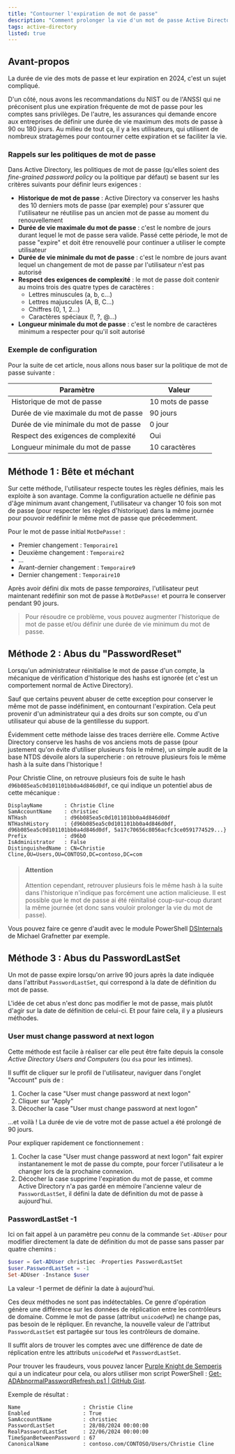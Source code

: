 ```yaml
---
title: "Contourner l'expiration de mot de passe"
description: "Comment prolonger la vie d'un mot de passe Active Directory et (surtout) trouver les tricheurs ?"
tags: active-directory
listed: true
---
```


## Avant-propos

La durée de vie des mots de passe et leur expiration en 2024, c'est un sujet compliqué.

D'un côté, nous avons les recommandations du NIST ou de l'ANSSI qui ne préconisent plus une expiration fréquente de mot de passe pour les comptes sans privilèges. De l'autre, les assurances qui demande encore aux entreprises de définir une durée de vie maximum des mots de passe à 90 ou 180 jours. Au milieu de tout ça, il y a les utilisateurs, qui utilisent de nombreux stratagèmes pour contourner cette expiration et se faciliter la vie.

### Rappels sur les politiques de mot de passe

Dans Active Directory, les politiques de mot de passe (qu'elles soient des *fine-grained password policy* ou la politique par défaut) se basent sur les critères suivants pour définir leurs exigences :

- **Historique de mot de passe** : Active Directory va conserver les hashs des 10 derniers mots de passe (par exemple) pour s'assurer que l'utilisateur ne réutilise pas un ancien mot de passe au moment du renouvellement
- **Durée de vie maximale du mot de passe** : c'est le nombre de jours durant lequel le mot de passe sera valide. Passé cette période, le mot de passe "expire" et doit être renouvellé pour continuer a utiliser le compte utilisateur
- **Durée de vie minimale du mot de passe** : c'est le nombre de jours avant lequel un changement de mot de passe par l'utilisateur n'est pas autorisé
- **Respect des exigences de complexité** : le mot de passe doit contenir au moins trois des quatre types de caractères :
  - Lettres minuscules (a, b, c...)
  - Lettres majuscules (A, B, C...)
  - Chiffres (0, 1, 2...)
  - Caractères spéciaux (!, ?, @...)
- **Longueur minimale du mot de passe** : c'est le nombre de caractères minimum a respecter pour qu'il soit autorisé

### Exemple de configuration

Pour la suite de cet article, nous allons nous baser sur la politique de mot de passe suivante :

Paramètre | Valeur
--------- | ------
Historique de mot de passe | 10 mots de passe
Durée de vie maximale du mot de passe | 90 jours
Durée de vie minimale du mot de passe | 0 jour
Respect des exigences de complexité | Oui
Longueur minimale du mot de passe | 10 caractères

## Méthode 1 : Bête et méchant

Sur cette méthode, l'utilisateur respecte toutes les règles définies, mais les exploite à son avantage. Comme la configuration actuelle ne définie pas d'âge minimum avant changement, l'utilisateur va changer 10 fois son mot de passe (pour respecter les règles d'historique) dans la même journée pour pouvoir redéfinir le même mot de passe que précedemment.

Pour le mot de passe initial `MotDePasse!` :

- Premier changement : `Temporaire1`
- Deuxième changement : `Temporaire2`
- ...
- Avant-dernier changement : `Temporaire9`
- Dernier changement : `Temporaire10`

Après avoir défini dix mots de passe *temporaires*, l'utilisateur peut maintenant redéfinir son mot de passe à `MotDePasse!` et pourra le conserver pendant 90 jours.

> Pour résoudre ce problème, vous pouvez augmenter l'historique de mot de passe et/ou définir une durée de vie minimum du mot de passe.

## Méthode 2 : Abus du "PasswordReset"

Lorsqu'un administrateur réinitialise le mot de passe d'un compte, la mécanique de vérification d'historique des hashs est ignorée (et c'est un comportement normal de Active Directory).

Sauf que certains peuvent abuser de cette exception pour conserver le même mot de passe indéfiniment, en contournant l'expiration. Cela peut provenir d'un administrateur qui a des droits sur son compte, ou d'un utilisateur qui abuse de la gentillesse du support.

Évidemment cette méthode laisse des traces derrière elle. Comme Active Directory conserve les hashs de vos anciens mots de passe (pour justement qu'on évite d'utiliser plusieurs fois le même), un simple audit de la base NTDS dévoile alors la supercherie : on retrouve plusieurs fois le même hash à la suite dans l'historique !

Pour Christie Cline, on retrouve plusieurs fois de suite le hash `d96b085ea5c0d101101bb0a4d846d0df`, ce qui indique un potentiel abus de cette mécanique :

```plaintext
DisplayName       : Christie Cline
SamAccountName    : christiec
NTHash            : d96b085ea5c0d101101bb0a4d846d0df
NTHashHistory     : {d96b085ea5c0d101101bb0a4d846d0df, d96b085ea5c0d101101bb0a4d846d0df, 5a17c70656c8056acfc3ce0591774529...}
Prefix            : d96b0
IsAdministrator   : False
DistinguishedName : CN=Christie Cline,OU=Users,OU=CONTOSO,DC=contoso,DC=com
```

> #### Attention
> Attention cependant, retrouver plusieurs fois le même hash à la suite dans l'historique n'indique pas forcément une action malicieuse. Il est possible que le mot de passe ai été réinitalisé coup-sur-coup durant la même journée (et donc sans vouloir prolonger la vie du mot de passe).

Vous pouvez faire ce genre d'audit avec le module PowerShell [DSInternals](https://github.com/MichaelGrafnetter/DSInternals) de Michael Grafnetter par exemple.

## Méthode 3 : Abus du PasswordLastSet

Un mot de passe expire lorsqu'on arrive 90 jours après la date indiquée dans l'attribut `PasswordLastSet`, qui correspond à la date de définition du mot de passe.

L'idée de cet abus n'est donc pas modifier le mot de passe, mais plutôt d'agir sur la date de définition de celui-ci. Et pour faire cela, il y a plusieurs méthodes.

### User must change password at next logon

Cette méthode est facile à réaliser car elle peut être faite depuis la console *Active Directory Users and Computers* (ou `dsa` pour les intimes).

Il suffit de cliquer sur le profil de l'utilisateur, naviguer dans l'onglet "Account" puis de :

1. Cocher la case "User must change password at next logon"
2. Cliquer sur "Apply"
3. Décocher la case "User must change password at next logon"

...et voilà ! La durée de vie de votre mot de passe actuel a été prolongé de 90 jours.

Pour expliquer rapidement ce fonctionnement : 

1. Cocher la case "User must change password at next logon" fait expirer instantanement le mot de passe du compte, pour forcer l'utilisateur a le changer lors de la prochaine connexion.
2. Décocher la case supprime l'expiration du mot de passe, et comme Active Directory n'a pas gardé en mémoire l'ancienne valeur de `PasswordLastSet`, il défini la date de définition du mot de passe à aujourd'hui.

### PasswordLastSet -1

Ici on fait appel à un paramètre peu connu de la commande `Set-ADUser` pour modifier directement la date de définition du mot de passe sans passer par quatre chemins :

```powershell
$user = Get-ADUser christiec -Properties PasswordLastSet
$user.PasswordLastSet = -1
Set-ADUser -Instance $user
```

La valeur -1 permet de définir la date à aujourd'hui.

Ces deux méthodes ne sont pas indétectables. Ce genre d'opération génère une différence sur les données de réplication entre les contrôleurs de domaine. Comme le mot de passe (attribut `unicodePwd`) ne change pas, pas besoin de le répliquer. En revanche, la nouvelle valeur de l'attribut `PasswordLastSet` est partagée sur tous les contrôleurs de domaine.

Il suffit alors de trouver les comptes avec une différence de date de réplication entre les attributs `unicodePwd` et `PasswordLastSet`.

Pour trouver les fraudeurs, vous pouvez lancer [Purple Knight de Semperis](https://www.semperis.com/purple-knight/) qui a un indicateur pour cela, ou alors utiliser mon script PowerShell : [Get-ADAbnormalPasswordRefresh.ps1 \| GitHub Gist](https://gist.github.com/leobouard/f6066b14db8199a864ff00620c08909d).

Exemple de résultat :

```plaintext
Name                    : Christie Cline
Enabled                 : True
SamAccountName          : christiec
PasswordLastSet         : 28/08/2024 00:00:00
RealPasswordLastSet     : 22/06/2024 00:00:00
TimeSpanBetweenPassword : 67
CanonicalName           : contoso.com/CONTOSO/Users/Christie Cline
```
